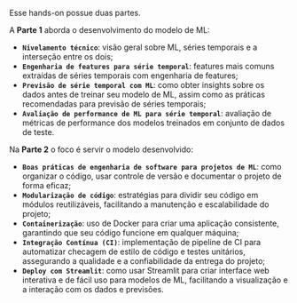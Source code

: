 Esse hands-on possue duas partes.

A **Parte 1** aborda o desenvolvimento do modelo de ML:
- **`Nivelamento técnico`**: visão geral sobre ML, séries temporais e a interseção entre os dois;
- **`Engenharia de features para série temporal`**: features mais comuns extraídas de séries temporais com engenharia de features;
- **`Previsão de série temporal com ML`**: como obter insights sobre os dados antes de treinar seu modelo de ML, assim como as práticas recomendadas para previsão de séries temporais;
- **`Avaliação de performance de ML para série temporal`**: avaliação de métricas de performance dos modelos treinados em conjunto de dados de teste.

Na **Parte 2** o foco é servir o modelo desenvolvido:
- **`Boas práticas de engenharia de software para projetos de ML`**: como organizar o código, usar controle de versão e documentar o projeto de forma eficaz;
- **`Modularização de código`**: estratégias para dividir seu código em módulos reutilizáveis, facilitando a manutenção e escalabilidade do projeto;
- **`Containerização`**: uso de Docker para criar uma aplicação consistente, garantindo que seu código funcione em qualquer máquina;
- **`Integração Contínua (CI)`**: implementação de pipeline de CI para automatizar checagem de estilo de código e testes unitários, assegurando a qualidade e a confiabilidade da entrega do projeto;
- **`Deploy com Streamlit`**: como usar Streamlit para criar interface web interativa e de fácil uso para modelos de ML, facilitando a visualização e a interação com os dados e previsões.